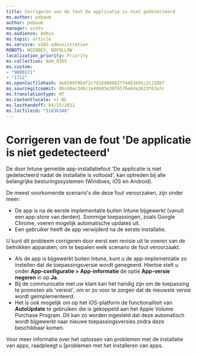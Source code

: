 ```yaml
---
title: Corrigeren van de fout De applicatie is niet gedetecteerd
ms.author: pebaum
author: pebaum
manager: scotv
ms.audience: Admin
ms.topic: article
ms.service: o365-administration
ROBOTS: NOINDEX, NOFOLLOW
localization_priority: Priority
ms.collection: Adm_O365
ms.custom:
- "9000171"
- "1712"
ms.openlocfilehash: 4e0599f9bdf2c7d16d009627f44b3691c2c250b7
ms.sourcegitcommit: 8bc60ec34bc1e40685e3976576e04a2623f63a7c
ms.translationtype: HT
ms.contentlocale: nl-NL
ms.lasthandoff: 04/15/2021
ms.locfileid: "51836346"
---
```

# <a name="mitigate-the-application-was-not-detected-error"></a>Corrigeren van de fout 'De applicatie is niet gedetecteerd'

De door Intune gemelde app-installatiefout 'De applicatie is niet gedetecteerd nadat de installatie is voltooid', kan optreden bij alle belangrijke besturingssystemen (Windows, iOS en Android).

De meest voorkomende scenario's die deze fout veroorzaken, zijn onder meer:

- De app is na de eerste implementatie buiten Intune bijgewerkt (vanuit een app-store van derden). Sommige toepassingen, zoals Google Chrome, voeren mogelijk automatische updates uit.
- Een gebruiker heeft de app verwijderd na de eerste installatie.

U kunt dit probleem corrigeren door eerst een revisie uit te voeren van de betrokken apparaten, om te bepalen welk scenario de fout veroorzaakt.

- Als de app is bijgewerkt buiten Intune, kunt u de app-implementatie zo instellen dat de toepassingsversie wordt genegeerd. Hiertoe stelt u onder **App-configuratie > App-informatie** de optie **App-versie negeren** in op **Ja**.
- Bij de communicatie met uw klant kan het handig zijn om de toepassing te promoten als 'vereist', om er zo voor te zorgen dat de nieuwste versie wordt geïmplementeerd.
- Het is ook mogelijk om op het iOS-platform de functionaliteit van **AutoUpdate** te gebruiken die is gekoppeld aan het Apple Volume Purchase Program. Dit kan zo worden ingesteld dat deze automatisch wordt bijgewerkt naar nieuwe toepassingsversies zodra deze beschikbaar komen.

Voor meer informatie over het oplossen van problemen met de installatie van apps, raadpleegt u [problemen met het installeren van apps.
